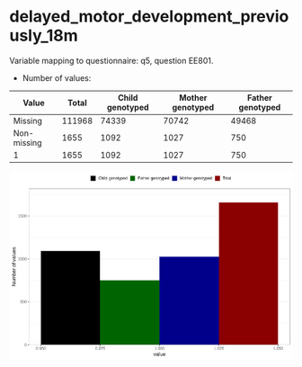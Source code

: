 # delayed_motor_development_previously_18m
Variable mapping to questionnaire: q5, question EE801.
- Number of values:

| Value | Total | Child genotyped | Mother genotyped | Father genotyped |
| ----- | ----- | --------------- | ---------------- | ---------------- |
| Missing | 111968 | 74339 | 70742 | 49468 |
| Non-missing | 1655 | 1092 | 1027 | 750 |
| 1 | 1655 | 1092 | 1027 | 750 |



![](delayed_motor_development_previously_18m_n.png)



